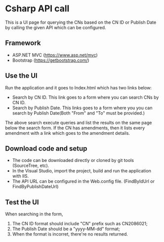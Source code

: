 # Csharp API call
This is a UI page for querying the CNs based on the CN ID or Publish Date by calling the given API which can be configured.

## Framework
 - ASP.NET MVC (https://www.asp.net/mvc)
 - Bootstrap (https://getbootstrap.com/)
 
## Use the UI
Run the application and it goes to Index.html which has two links below:
- Search by CN ID. This link goes to a form where you can search CNs by CN ID.
- Search by Publish Date. This links goes to a form where you you can search by Publish Date(Both "From" and "To" must be provided.)

The above search execute queries and list the results on the same page below the search form. If the CN has amendments, then it lists every amendment with a link which goes to the amendment details.

## Download code and setup
- The code can be downloaded directly or cloned by git tools (SourceTree, etc).
- In the Visual Studio, import the project, build and run the application with IIS. 
- The API URL can be configured in the Web.config file. (FindByIdUrl or FindByPublishDateUrl)

## Test the UI
When searching in the form, 
1. The CN ID format should include "CN" prefix such as CN2086021;
2. The Publish Date should be a "yyyy-MM-dd" format;
3. When the format is incorret, there're no results returned.
